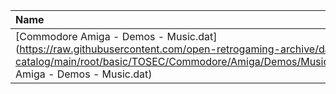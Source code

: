|Name|Size|
|:---|---:|
|[Commodore Amiga - Demos - Music.dat](https://raw.githubusercontent.com/open-retrogaming-archive/dat-catalog/main/root/basic/TOSEC/Commodore/Amiga/Demos/Music/Commodore Amiga - Demos - Music.dat)|1384849|
